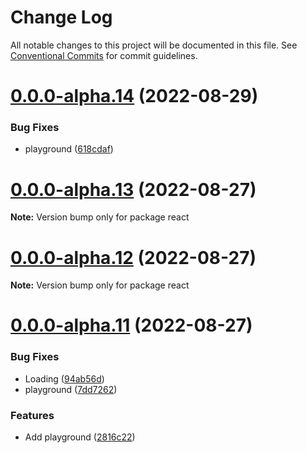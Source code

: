 # Change Log

All notable changes to this project will be documented in this file.
See [Conventional Commits](https://conventionalcommits.org) for commit guidelines.

# [0.0.0-alpha.14](https://github.com/see/sreworks-frontend-starter/compare/v0.0.0-alpha.13...v0.0.0-alpha.14) (2022-08-29)


### Bug Fixes

* playground ([618cdaf](https://github.com/see/sreworks-frontend-starter/commit/618cdaf0a604173885dda16085fb72e137cec5a2))





# [0.0.0-alpha.13](https://github.com/see/sreworks-frontend-starter/compare/v0.0.0-alpha.12...v0.0.0-alpha.13) (2022-08-27)

**Note:** Version bump only for package react





# [0.0.0-alpha.12](https://github.com/see/sreworks-frontend-starter/compare/v0.0.0-alpha.11...v0.0.0-alpha.12) (2022-08-27)

**Note:** Version bump only for package react





# [0.0.0-alpha.11](https://github.com/see/sreworks-frontend-starter/compare/v0.0.0-alpha.10...v0.0.0-alpha.11) (2022-08-27)


### Bug Fixes

* Loading ([94ab56d](https://github.com/see/sreworks-frontend-starter/commit/94ab56dd21560a247e4af17ee4cbc60057768e42))
* playground ([7dd7262](https://github.com/see/sreworks-frontend-starter/commit/7dd7262aa5ea81cb7fecc534aaa9c03cfe4123d0))


### Features

* Add playground ([2816c22](https://github.com/see/sreworks-frontend-starter/commit/2816c221aacd8681f8cb723279fe799ca9974204))
